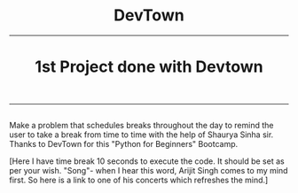 <h1 align ='center'>DevTown</h1>

---

<h1 align ='center'>1st Project done with Devtown</h1>

<br>

---
## 
Make a problem that schedules breaks throughout the day to remind the user to take a break from time to time with the help of Shaurya Sinha sir.
Thanks to DevTown for this "Python for Beginners" Bootcamp.

[Here I have time break 10 seconds to execute the code. It should be set as per your wish.
"Song"- when I hear this word, Arijit Singh comes to my mind first. So here is a link to one of his concerts which refreshes the mind.]
